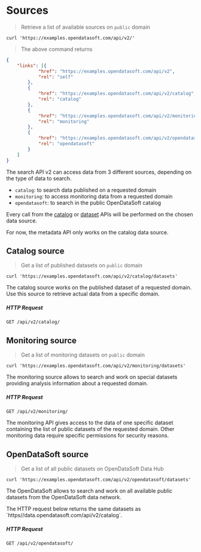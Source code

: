 # Sources

> Retrieve a list of available sources on `public` domain

```shell
curl 'https://examples.opendatasoft.com/api/v2/'
```

> The above command returns

```json
{
	"links": [{
			"href": "https://examples.opendatasoft.com/api/v2",
			"rel": "self"
		},
		{
			"href": "https://examples.opendatasoft.com/api/v2/catalog",
			"rel": "catalog"
		},
		{
			"href": "https://examples.opendatasoft.com/api/v2/monitoring",
			"rel": "monitoring"
		},
		{
			"href": "https://examples.opendatasoft.com/api/v2/opendatasoft",
			"rel": "opendatasoft"
		}
	]
}
```

The search API v2 can access data from 3 different sources, depending on the type of data to search.

- `catalog`: to search data published on a requested domain
- `monitoring`: to access monitoring data from a requested domain
- `opendatasoft`: to search in the public OpenDataSoft catalog

Every call from the [catalog](#catalog) or [dataset](#dataset) APIs will be performed on the chosen data source.

<aside>
For now, the metadata API only works on the catalog data source.
</aside>


## Catalog source

> Get a list of published datasets on `public` domain

```shell
curl 'https://examples.opendatasoft.com/api/v2/catalog/datasets'
```

The catalog source works on the published dataset of a requested domain. Use this source to retrieve actual data from a specific domain.

##### HTTP Request

`GET /api/v2/catalog/`

## Monitoring source

> Get a list of monitoring datasets on `public` domain

```shell
curl 'https://examples.opendatasoft.com/api/v2/monitoring/datasets'
```

The monitoring source allows to search and work on special datasets providing analysis information about a requested domain.

##### HTTP Request

`GET /api/v2/monitoring/`

<aside>
The monitoring API gives access to the data of one specific dataset containing the list of public datasets of the requested domain. Other monitoring data require specific permissions for security reasons.
</aside>


## OpenDataSoft source

> Get a list of all public datasets on OpenDataSoft Data Hub

```shell
curl 'https://examples.opendatasoft.com/api/v2/opendatasoft/datasets'
```

The OpenDataSoft allows to search and work on all available public datasets from the OpenDataSoft data network.

<aside>
The HTTP request below returns the same datasets as `https//data.opendatasoft.com/api/v2/catalog`.
</aside>

##### HTTP Request

`GET /api/v2/opendatasoft/`
